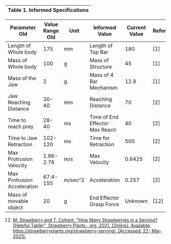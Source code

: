 |Table 1. Informed Specifications|
|-------|

|Parameter Old|Value Range Old|Unit|Informed Value|Current Value|Reference|
|---|---|---|---|---|---|
|Length of Whole body|175|mm|Length of Top Bar|180|[1]|
|Mass of Whole body|100|g|Mass of Structure|45|[1]|
|Mass of the Jaw|2|g|Mass of 4 Bar Mechanism|12.8|[1]|
|Jaw Reaching Distance|30-40|mm|Reaching Distance|70|[2]|
|Time to reach prey|28-40|ms|Time of End Effector Max Reach|40|[2]|
|Time to Jaw Retraction|102-120|ms|Time for Retraction|500|[2]|
|Max Protrusion Velocity|1.86-2.76|m/s|Max Velocity|0.6425|[2]|
|Max Protrusion Acceleration|67.4-155|m/sec^2|Acceleration|0.257|[2]|
|Mass of movable object|20|g|End Effector Grasp Force|Unknown|[12]|

12. [M. Strawberry and T. Cohent, "How Many Strawberries in a Serving? (Helpful Table)", Strawberry Plants . org, 2021. [Online]. Available: https://strawberryplants.org/strawberry-serving/. [Accessed: 22- Mar- 2021].](https://strawberryplants.org/strawberry-serving)


